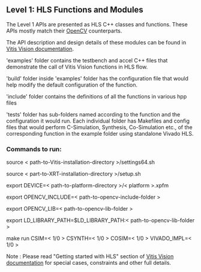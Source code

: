 ## Level 1: HLS Functions and Modules

The Level 1 APIs are presented as HLS C++ classes and functions. These APIs mostly match their [OpenCV](https://docs.opencv.org/4.4.0/d7/dbd/group__imgproc.html) counterparts.

The API description and design details of these modules can be found in [Vitis Vision documentation](https://docs.xilinx.com/r/en-US/Vitis_Libraries/vision/index.html). 

'examples' folder contains the testbench and accel C++ files that demonstrate the call of Vitis Vision functions in HLS flow.

'build' folder inside 'examples' folder has the configuration file that would help modify the default configuration of the function.

'include' folder contains the definitions of all the functions in various hpp files

'tests' folder has sub-folders named according to the function and the configuration it would run. Each individual folder has Makefiles and config files that would perform C-Simulation, Synthesis, Co-Simulation etc., of the corresponding function in the example folder using standalone Vivado HLS.


### Commands to run:

source < path-to-Vitis-installation-directory >/settings64.sh

source < part-to-XRT-installation-directory >/setup.sh

export DEVICE=< path-to-platform-directory >/< platform >.xpfm

export OPENCV_INCLUDE=< path-to-opencv-include-folder >

export OPENCV_LIB=< path-to-opencv-lib-folder >

export LD_LIBRARY_PATH=$LD_LIBRARY_PATH:< path-to-opencv-lib-folder >

make run CSIM=< 1/0 > CSYNTH=< 1/0 > COSIM=< 1/0 > VIVADO_IMPL=< 1/0 >

Note : Please read "Getting started with HLS" section of [Vitis Vision documentation](https://docs.xilinx.com/r/en-US/Vitis_Libraries/vision/index.html) for special cases, constraints and other full details.
